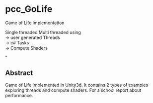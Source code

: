 # pcc_GoLife
Game of Life Implementation

Single threaded
Multi threaded using\
  -> user generated Threads\
  -> c# Tasks\
  -> Compute Shaders

 "

## Abstract
Game of Life implemented in Unity3d. It contains 2 types of examples exploring threads and compute shaders.
For a school report about performance.

